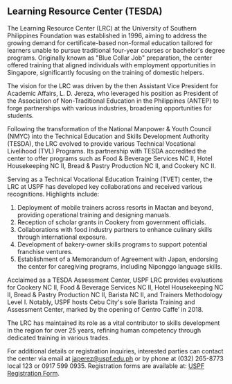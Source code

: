 ## Learning Resource Center (TESDA)

The Learning Resource Center (LRC) at the University of Southern Philippines Foundation was established in 1996, aiming to address the growing demand for certificate-based non-formal education tailored for learners unable to pursue traditional four-year courses or bachelor's degree programs. Originally known as "Blue Collar Job" preparation, the center offered training that aligned individuals with employment opportunities in Singapore, significantly focusing on the training of domestic helpers.

The vision for the LRC was driven by the then Assistant Vice President for Academic Affairs, L. D. Jereza, who leveraged his position as President of the Association of Non-Traditional Education in the Philippines (ANTEP) to forge partnerships with various industries, broadening opportunities for students.

Following the transformation of the National Manpower & Youth Council (NMYC) into the Technical Education and Skills Development Authority (TESDA), the LRC evolved to provide various Technical Vocational Livelihood (TVL) Programs. Its partnership with TESDA accredited the center to offer programs such as Food & Beverage Services NC II, Hotel Housekeeping NC II, Bread & Pastry Production NC II, and Cookery NC II.

Serving as a Technical Vocational Education Training (TVET) center, the LRC at USPF has developed key collaborations and received various recognitions. Highlights include:

1. Deployment of mobile trainers across resorts in Mactan and beyond, providing operational training and designing manuals.
2. Reception of scholar grants in Cookery from government officials.
3. Collaborations with food industry partners to enhance culinary skills through international exposure.
4. Development of bakery-owner skills programs to support potential franchise ventures.
5. Establishment of a Memorandum of Agreement with Japan, endorsing the center for caregiving programs, including Niponggo language skills.

Acclaimed as a TESDA Assessment Center, USPF LRC provides evaluations for Cookery NC II, Food & Beverage Services NC II, Hotel Housekeeping NC II, Bread & Pastry Production NC II, Barista NC II, and Trainers Methodology Level I. Notably, USPF hosts Cebu City's sole Barista Training and Assessment Center, marked by the opening of Centro Caffe’ in 2018.

The LRC has maintained its role as a vital contributor to skills development in the region for over 25 years, refining human competency through dedicated training in various trades.

For additional details or registration inquiries, interested parties can contact the center via email at japerez@uspf.edu.ph or by phone at (032) 265-8773 local 123 or 0917 599 0935. Registration forms are available at: [USPF Registration Form](https://forms.gle/Coqfk1TT7V23QVMw9).